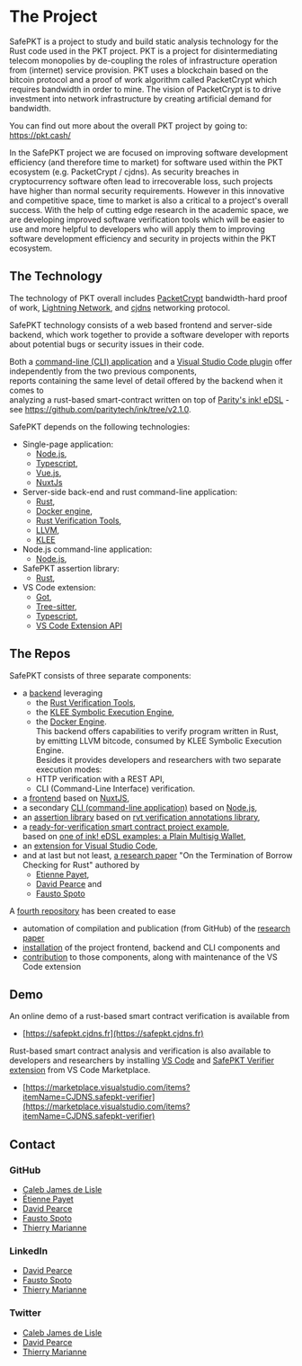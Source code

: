 # The  Project

SafePKT is a project to study and build static analysis technology for the Rust code
used in the PKT project. PKT is a project for disintermediating telecom monopolies by
de-coupling the roles of infrastructure operation from (internet) service provision.
PKT uses a blockchain based on the bitcoin protocol and a proof of work algorithm called
PacketCrypt which requires bandwidth in order to mine. The vision of PacketCrypt is to
drive investment into network infrastructure by creating artificial demand for
bandwidth.

You can find out more about the overall PKT project by going to: https://pkt.cash/

In the SafePKT project we are focused on improving software development efficiency
(and therefore time to market) for software used within the PKT ecosystem
(e.g. PacketCrypt / cjdns). As security breaches in cryptocurrency software often lead to
irrecoverable loss, such projects have higher than normal security requirements. However
in this innovative and competitive space, time to market is also a critical to a project's
overall success. With the help of cutting edge research in the academic space, we are
developing improved software verification tools which will be easier to use and more helpful
to developers who will apply them to improving software development efficiency and security
in projects within the PKT ecosystem.

## The Technology

The technology of PKT overall includes [PacketCrypt](https://pkt.cash/PacketCrypt-2020-09-04.pdf)
bandwidth-hard proof of work, [Lightning Network](https://en.wikipedia.org/wiki/Lightning_Network),
and [cjdns](https://github.com/cjdelisle/cjdns) networking protocol.

SafePKT technology consists of a web based frontend and server-side backend, which work
together to provide a software developer with reports about potential bugs or security
issues in their code.

Both a [command-line (CLI) application](https://github.com/LedgerProject/safepkt_backend/releases) and a [Visual Studio Code plugin](https://marketplace.visualstudio.com/items?itemName=CJDNS.safepkt-verifier) offer independently from the two previous components,  
reports containing the same level of detail offered by the backend when it comes to  
analyzing a rust-based smart-contract written on top of [Parity's ink! eDSL](https://github.com/paritytech/ink/tree/v2.1.0) - see https://github.com/paritytech/ink/tree/v2.1.0.

SafePKT depends on the following technologies:
 - Single-page application:
   - [Node.js](https://nodejs.org/),
   - [Typescript](https://www.typescriptlang.org/),
   - [Vue.js](https://vuejs.org/),
   - [NuxtJs](https://nuxtjs.org/)
 - Server-side back-end and rust command-line application:
   - [Rust](https://www.rust-lang.org/),
   - [Docker engine](https://www.docker.com/products/container-runtime),
   - [Rust Verification Tools](https://project-oak.github.io/rust-verification-tools/),
   - [LLVM](https://llvm.org/),
   - [KLEE](http://klee.github.io/)
 - Node.js command-line application:
   - [Node.js](https://nodejs.org/),
 - SafePKT assertion library:
   - [Rust](https://www.rust-lang.org/),
 - VS Code extension:
   - [Got](https://github.com/sindresorhus/got/tree/v11.8.2),
   - [Tree-sitter](https://tree-sitter.github.io/tree-sitter/),
   - [Typescript](https://www.typescriptlang.org/),
   - [VS Code Extension API](https://code.visualstudio.com/api)

## The Repos

SafePKT consists of three separate components:
 - a [backend](https://github.com/LedgerProject/safepkt_backend) leveraging 
   - the [Rust Verification Tools](https://github.com/project-oak/rust-verification-tools),
   - the [KLEE Symbolic Execution Engine](http://klee.github.io/),
   - the [Docker Engine](https://www.docker.com/).  
   This backend offers capabilities to verify program written in Rust,  
   by emitting LLVM bitcode, consumed by KLEE Symbolic Execution Engine.  
   Besides it provides developers and researchers with two separate execution modes:
   - HTTP verification with a REST API,  
   - CLI (Command-Line Interface) verification.  
 - a [frontend](https://github.com/LedgerProject/safepkt_frontend) based on [NuxtJS](https://nuxtjs.org/),  
 - a secondary [CLI (command-line application)](https://github.com/LedgerProject/safepkt_cli) based on [Node.js](https://nodejs.org/),  
 - an [assertion library](https://github.com/LedgerProject/safepkt_assert) based on [rvt verification annotations library](https://github.com/LedgerProject/safepkt_rust-verification-tools/tree/main/verification-annotations),  
 - a [ready-for-verification smart contract project example](https://github.com/LedgerProject/safepkt_smart-contract-example),  
   based on [one of ink! eDSL examples: a Plain Multisig Wallet](https://github.com/paritytech/ink/tree/v2.1.0/examples/multisig_plain),
 - an [extension for Visual Studio Code](https://github.com/LedgerProject/safepkt_vscode-plugin),
 - and at last but not least, [a research paper](https://github.com/LedgerProject/safepkt_paper) "On the Termination of Borrow Checking for Rust" authored by
   - [Etienne Payet](etienne.payet@univ-reunion.fr),
   - [David Pearce](david.pearce@ecs.vuw.ac.nz) and
   - [Fausto Spoto](fausto.spoto@univr.it)

A [fourth repository](https://github.com/LedgerProject/safepkt) has been created to ease
 - automation of compilation and publication (from GitHub) of the [research paper](https://github.com/LedgerProject/safepkt_paper/releases)
 - [installation](https://github.com/LedgerProject/safepkt#install) of the project frontend, backend and CLI components and
 - [contribution](https://github.com/LedgerProject/safepkt#contribute) to those components, along with maintenance of the VS Code extension

## Demo

An online demo of a rust-based smart contract verification is available from
 - [https://safepkt.cjdns.fr](https://safepkt.cjdns.fr)

Rust-based smart contract analysis and verification is also available to developers and
researchers by installing [VS Code](https://code.visualstudio.com/download) and [SafePKT Verifier extension](https://marketplace.visualstudio.com/items?itemName=CJDNS.safepkt-verifier)
from VS Code Marketplace.
 - [https://marketplace.visualstudio.com/items?itemName=CJDNS.safepkt-verifier](https://marketplace.visualstudio.com/items?itemName=CJDNS.safepkt-verifier)

## Contact

### GitHub

 - [Caleb James de Lisle](https://github.com/cjdelisle)
 - [Étienne Payet](https://github.com/etiennepayet)
 - [David Pearce](https://github.com/DavePearce)
 - [Fausto Spoto](https://github.com/spoto)
 - [Thierry Marianne](https://twitter.com/thierrymarianne)

### LinkedIn

 - [David Pearce](https://www.linkedin.com/in/david-pearce-8592647/)
 - [Fausto Spoto](https://www.linkedin.com/in/fausto-spoto-65171/)
 - [Thierry Marianne](https://twitter.com/thierrymarianne)

### Twitter

 - [Caleb James de Lisle](https://twitter.com/cjdelisle)
 - [David Pearce](https://twitter.com/WhileyDave)
 - [Thierry Marianne](https://twitter.com/thierrymarianne)

